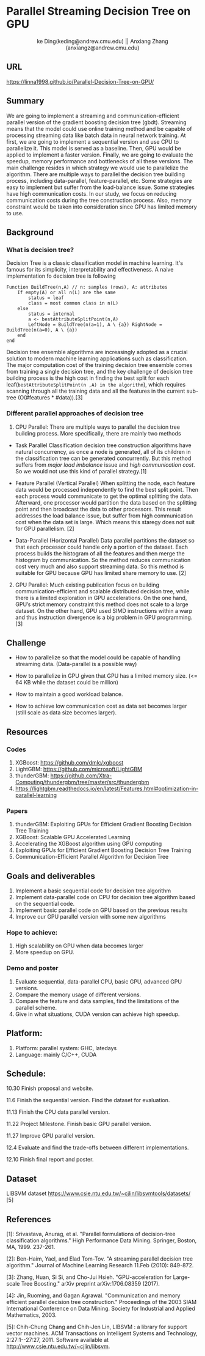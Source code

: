 # Parallel Streaming Decision Tree on GPU

<center> ke Ding(keding@andrew.cmu.edu) || Anxiang Zhang (anxiangz@andrew.cmu.edu) </center>

## URL
https://linna1998.github.io/Parallel-Decision-Tree-on-GPU/

## Summary
We are going to implement a streaming and communication-efficient parallel version of the gradient boosting decision tree (gbdt). Streaming means that the model could use online training method and be capable of processing streaming data like batch data in neural network training. At first, we are going to implement a sequential version and use CPU to parallelize it. This model is served as a baseline. Then, GPU would be applied to implement a faster version. Finally, we are going to evaluate the speedup, memory performance and bottlenecks of all these versions. The main challenge resides in which strategy we would use to parallelize the algorithm. There are multiple ways to parallel the decision tree building process, including data-parallel, feature-parallel, etc. Some strategies are easy to implement but suffer from the load-balance issue. Some strategies have high communication costs. In our study, we focus on reducing communication costs during the tree construction process. Also, memory constraint would be taken into consideration since GPU has limited memory to use. 

## Background

### What is decision tree?

Decision Tree is a classic classification model in machine learning. It's famous for its simplicity, interpretability and effectiveness. A naive implementation fo decision tree is following
```
Function BuildTree(n,A) // n: samples (rows), A: attributes 
    If empty(A) or all n(L) are the same
        status = leaf
        class = most common class in n(L) 
    else
        status = internal
        a <- bestAttributeSplitPoint(n,A)
        LeftNode = BuildTree(n(a=1), A \ {a}) RightNode = BuildTree(n(a=0), A \ {a})
    end 
end
```
<!-- ![Image of Yaktocat](./img/decision-tree.png) -->

Decision tree ensemble algorithms are increasingly adopted as a crucial solution to modern machine learning applications such as classification. The major computation cost of the training decision tree ensemble comes from training a single decision tree, and the key challenge of decision tree building process is the high cost in finding the best split for each leaf(`bestAttributeSplitPoint(n ,A) in the algorithm`), which requires scanning through all the training data and all the features in the current sub-tree (O(#features * #data)).[3]

### Different parallel approaches of decision tree

1. CPU Parallel:
There are multiple ways to parallel the decision tree building process. More specifically, there are mainly two methods

- Task Parallel
Classification decision tree construction algorithms have natural concurrency, as once a node is generated, all of its children in the classification tree can be generated concurrently. But this method suffers from *major load imbalance* issue and *high communication cost*. So we would not use this kind of parallel strategy.[1]

- Feature Parallel (Vertical Parallel)
When splitting the node, each feature data would be processed independently to find the best split point. Then each process would communicate to get the optimal splitting the data. Afterward, one processor would partition the data based on the splitting point and then broadcast the data to other processors. This result addresses the load balance issue, but suffer from high communication cost when the data set is large. Which means this staregy does not suit for GPU parallelism. [2]

- Data-Parallel (Horizontal Parallel)
Data parallel partitions the dataset so that each processor could handle only a portion of the dataset. Each process builds the histogram of all the features and then merge the histogram by communication. So the method reduces communication cost very much and also support streaming data. So this method is suitable for GPU because GPU has limited share memory to use. [2]


2. GPU Parallel:
Much existing publication focus on building communication-efficient and scalable distributed decision tree, while there is a limited exploration in GPU accelerations. On the one hand, GPU’s strict memory constraint this method does not scale to a large dataset. On the other hand, GPU used SIMD instructions within a warp and thus instruction divergence is a big problem in GPU programming. [3]

## Challenge
- How to parallelize so that the model could be capable of handling streaming data. (Data-parallel is a possible way)

- How to parallelize in GPU given that GPU has a limited memory size. (<= 64 KB while the dataset could be million)

- How to maintain a good workload balance.

- How to achieve low communication cost as data set becomes larger (still scale as data size becomes larger).

## Resources

### Codes
1. XGBoost: https://github.com/dmlc/xgboost
2. LightGBM: https://github.com/microsoft/LightGBM
3. thunderGBM: https://github.com/Xtra-Computing/thundergbm/tree/master/src/thundergbm
4. https://lightgbm.readthedocs.io/en/latest/Features.html#optimization-in-parallel-learning

### Papers
1. thunderGBM: Exploiting GPUs for Efficient Gradient Boosting Decision Tree Training
2. XGBoost: Scalable GPU Accelerated Learning
3. Accelerating the XGBoost algorithm using GPU computing
4. Exploiting GPUs for Efficient Gradient Boosting Decision Tree Training
5. Communication-Efficient Parallel Algorithm for Decision Tree

## Goals and deliverables

1. Implement a basic sequential code for decision tree algorithm
2. Implement data-parallel code on CPU for decision tree algorithm based on the sequential code. 
3. Implement basic parallel code on GPU based on the previous results
4. Improve our GPU parallel version with some new algorithms

### Hope to achieve:
1. High scalability on GPU when data becomes larger
2. More speedup on GPU.

### Demo and poster
1. Evaluate sequential, data-parallel CPU, basic GPU, advanced GPU versions.
2. Compare the memory usage of different versions.
3. Compare the feature and data samples, find the limitations of the parallel scheme.
4. Give in what situations, CUDA version can achieve high speedup.

## Platform:
1. Platform: parallel system: GHC, latedays
2. Language: mainly C/C++, CUDA

## Schedule:
10.30 Finish proposal and website.

11.6 Finish the sequential version. Find the dataset for evaluation.

11.13 Finish the CPU data parallel version.

11.22 Project Milestone. Finish basic GPU parallel version.

11.27 Improve GPU parallel version.

12.4 Evaluate and find the trade-offs between different implementations.

12.10 Finish final report and poster.

## Dataset
LIBSVM dataset
https://www.csie.ntu.edu.tw/~cjlin/libsvmtools/datasets/ [5]

## References

[1]: Srivastava, Anurag, et al. "Parallel formulations of decision-tree classification algorithms." High Performance Data Mining. Springer, Boston, MA, 1999. 237-261.

[2]: Ben-Haim, Yael, and Elad Tom-Tov. "A streaming parallel decision tree algorithm." Journal of Machine Learning Research 11.Feb (2010): 849-872.

[3]: Zhang, Huan, Si Si, and Cho-Jui Hsieh. "GPU-acceleration for Large-scale Tree Boosting." arXiv preprint arXiv:1706.08359 (2017).

[4]: Jin, Ruoming, and Gagan Agrawal. "Communication and memory efficient parallel decision tree construction." Proceedings of the 2003 SIAM International Conference on Data Mining. Society for Industrial and Applied Mathematics, 2003.

[5]: Chih-Chung Chang and Chih-Jen Lin, LIBSVM : a library for support vector machines. ACM Transactions on Intelligent Systems and Technology, 2:27:1--27:27, 2011. Software available at http://www.csie.ntu.edu.tw/~cjlin/libsvm.